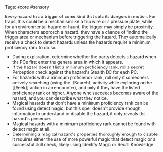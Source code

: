 Tags: #core #sensory 

Every hazard has a trigger of some kind that sets its dangers in motion. For traps, this could be a mechanism like a trip wire or a pressure plate, while for an environmental hazard or haunt, the trigger may simply be proximity. When characters approach a hazard, they have a chance of finding the trigger area or mechanism before triggering the hazard. They automatically receive a check to detect hazards unless the hazards require a minimum proficiency rank to do so.  
  
- During exploration, determine whether the party detects a hazard when the PCs first enter the general area in which it appears.
- If the hazard doesn't list a minimum proficiency rank, roll a secret Perception check against the hazard's Stealth DC for each PC.
- For hazards with a minimum proficiency rank, roll only if someone is actively searching (using the [[Search]] activity while exploring or the [[Seek]] action in an encounter), and only if they have the listed proficiency rank or higher. Anyone who succeeds becomes aware of the hazard, and you can describe what they notice.  
- Magical hazards that don't have a minimum proficiency rank can be found using detect magic, but this spell doesn't provide enough information to understand or disable the hazard, it only reveals the hazard's presence.
- Magical hazards with a minimum proficiency rank cannot be found with detect magic at all.
- Determining a magical hazard's properties thoroughly enough to disable it requires either the use of more powerful magic that detect magic or a successful skill check, likely using Identify Magic or Recall Knowledge.